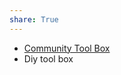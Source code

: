 ```yaml
---  
share: True  
---  
```

- [Community Tool Box](https://ctb.ku.edu/en "Community Tool Box")  
- Diy tool box  
